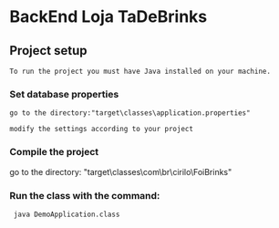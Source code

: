 # BackEnd Loja TaDeBrinks

## Project setup
```
To run the project you must have Java installed on your machine.
```
### Set database properties
```
go to the directory:"target\classes\application.properties" 

modify the settings according to your project
```

### Compile the project
go to the directory: "target\classes\com\br\cirilo\FoiBrinks"

### Run the class with the command:
```
 java DemoApplication.class
```
